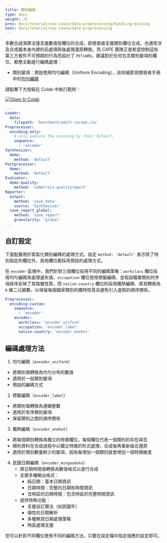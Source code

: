 ```yaml
---
title: 類別編碼
type: docs
weight: 22
prev: docs/tutorial/use-cases/data-preprocessing/handling-missing
next: docs/tutorial/use-cases/data-preprocessing
---
```


多數合成演算法僅支援數值型欄位的合成，即使直接支援類別欄位合成，也通常涉及合成器本身內建的前處理與後處理還原轉換。而 CAPE 團隊正是希望控制這些第三方套件不可預期的行為而設計了 `PETsARD`，建議對於任何包含類別變項的欄位，都應主動進行編碼處理：

* 類別變項：預設使用均勻編碼（Uniform Encoding），技術細節見開發者手冊中的[均勻編碼](docs/developer-guide/uniform-encoder/)

請點擊下方按鈕在 Colab 中執行範例：

[![Open In Colab](https://colab.research.google.com/assets/colab-badge.svg)](https://colab.research.google.com/github/nics-tw/petsard/blob/main/demo/use-cases/preproc/encoding-category.ipynb)

```yaml
---
Loader:
  data:
    filepath: 'benchmark/adult-income.csv'
Preprocessor:
  encoding-only:
    # only execute the encoding by their default,
    sequence:
      - 'encoder'
Synthesizer:
  demo:
    method: 'default'
Postprocessor:
  demo:
    method: 'default'
Evaluator:
  demo-quality:
    method: 'sdmetrics-qualityreport'
Reporter:
  output:
    method: 'save_data'
    source: 'Synthesizer'
  save_report_global:
    method: 'save_report'
    granularity: 'global'
...
```

## 自訂設定

下面配置用於客製化類別編碼的處理方式。設定 `method: 'default'` 表示除了特別指定的欄位外，其他欄位都採用預設的處理方式。

在 `encoder` 區塊中，我們針對三個欄位採用不同的編碼策略：`workclass` 欄位採用均勻編碼來處理遺失值，`occupation` 欄位使用標籤編碼、並假設職業類別的字母排序反映了其階層性質，而 `native-country` 欄位則採用獨熱編碼、將其轉換為 k 維二元變數，以保留每個國家類別的獨特性質且避免引入虛假的順序關係。

```yaml
Preprocessor:
  encoding-custom:
    sequence:
      - 'encoder'
    encoder:
      workclass: 'encoder_uniform'
      occupation: 'encoder_label'
      native-country: 'encoder_onehot'
```

## 編碼處理方法

1. 均勻編碼（`encoder_uniform`）
  - 將類別值轉換為均勻分布的數值
  - 適用於一般類別變項
  - 預設的編碼方式

2. 標籤編碼（`encoder_label`）
  - 將類別值轉換為連續整數
  - 適用於有序類別變項
  - 保留類別之間的順序關係

3. 獨熱編碼（`encoder_onehot`）
  - 將每個類別轉換為獨立的特徵欄位，每個欄位代表一個類別的存在與否
  - 類別資料在合成過程中以獨立特徵的形式處理，合成後再重新組合還原
  - 適用於類別數量較少的變項，因為每增加一個類別就會增加一個特徵維度

4. 民國日期編碼（`encoder_minguodate`）
   - 將日期時間值轉換為數值格式以進行合成
   - 支援多種輸出格式：
       - 純日期：基本日期資訊
       - 日期時間：完整的日期和時間資訊
       - 含時區的日期時間：包含時區的完整時間資訊
   - 提供特殊功能：
       - 支援自訂曆法（如民國年）
       - 彈性的日期解析
       - 多種無效日期處理策略
       - 時區處理支援

您可以針對不同欄位使用不同的編碼方法，只要在設定檔中指定相應的設定即可。